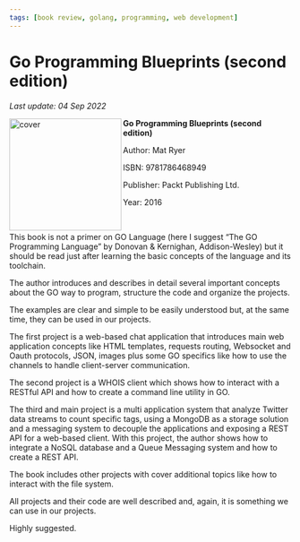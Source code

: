 ```yaml
---
tags: [book review, golang, programming, web development]
---
```


# Go Programming Blueprints (second edition)

*Last update: 04 Sep 2022*

<img align="left" src="../covers/go-programming-blueprints.jpeg" alt="cover" height="200" />

**Go Programming Blueprints (second edition)**

Author: Mat Ryer

ISBN: 9781786468949

Publisher: Packt Publishing Ltd.

Year: 2016

<br/>

This book is not a primer on GO Language (here I suggest “The GO Programming Language” by Donovan & Kernighan, Addison-Wesley) but it should be read just after learning the basic concepts of the language and its toolchain.

The author introduces and describes in detail several important concepts about the GO way to program, structure the code and organize the projects.

The examples are clear and simple to be easily understood but, at the same time, they can be used in our projects.

The first project is a web-based chat application that introduces main web application concepts like HTML templates, requests routing, Websocket and Oauth protocols, JSON, images plus some GO specifics like how to use the channels to handle client-server communication.

The second project is a WHOIS client which shows how to interact with a RESTful API and how to create a command line utility in GO.

The third and main project is a multi application system that analyze Twitter data streams to count specific tags, using a MongoDB as a storage solution and a messaging system to decouple the applications and exposing a REST API for a web-based client. With this project, the author shows how to integrate a NoSQL database and a Queue Messaging system and how to create a REST API.

The book includes other projects with cover additional topics like how to interact with the file system.

All projects and their code are well described and, again, it is something we can use in our projects.

Highly suggested.